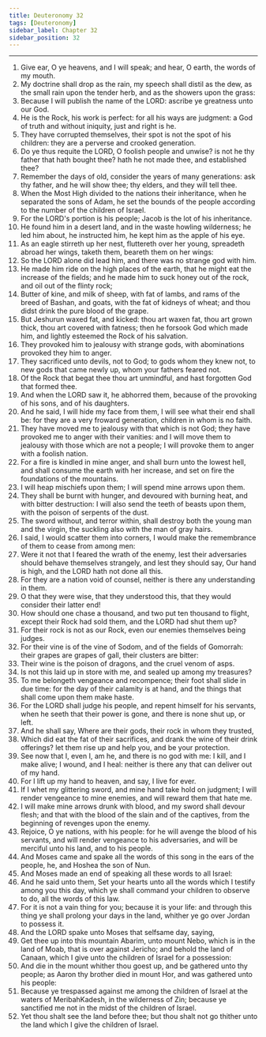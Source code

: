 ```yaml
---
title: Deuteronomy 32
tags: [Deuteronomy]
sidebar_label: Chapter 32
sidebar_position: 32
---
```


---
1. Give ear, O ye heavens, and I will speak; and hear, O earth, the words of my mouth.
2. My doctrine shall drop as the rain, my speech shall distil as the dew, as the small rain upon the tender herb, and as the showers upon the grass:
3. Because I will publish the name of the LORD: ascribe ye greatness unto our God.
4. He is the Rock, his work is perfect: for all his ways are judgment: a God of truth and without iniquity, just and right is he.
5. They have corrupted themselves, their spot is not the spot of his children: they are a perverse and crooked generation.
6. Do ye thus requite the LORD, O foolish people and unwise? is not he thy father that hath bought thee? hath he not made thee, and established thee?
7. Remember the days of old, consider the years of many generations: ask thy father, and he will show thee; thy elders, and they will tell thee.
8. When the Most High divided to the nations their inheritance, when he separated the sons of Adam, he set the bounds of the people according to the number of the children of Israel.
9. For the LORD's portion is his people; Jacob is the lot of his inheritance.
10. He found him in a desert land, and in the waste howling wilderness; he led him about, he instructed him, he kept him as the apple of his eye.
11. As an eagle stirreth up her nest, fluttereth over her young, spreadeth abroad her wings, taketh them, beareth them on her wings:
12. So the LORD alone did lead him, and there was no strange god with him.
13. He made him ride on the high places of the earth, that he might eat the increase of the fields; and he made him to suck honey out of the rock, and oil out of the flinty rock;
14. Butter of kine, and milk of sheep, with fat of lambs, and rams of the breed of Bashan, and goats, with the fat of kidneys of wheat; and thou didst drink the pure blood of the grape.
15. But Jeshurun waxed fat, and kicked: thou art waxen fat, thou art grown thick, thou art covered with fatness; then he forsook God which made him, and lightly esteemed the Rock of his salvation.
16. They provoked him to jealousy with strange gods, with abominations provoked they him to anger.
17. They sacrificed unto devils, not to God; to gods whom they knew not, to new gods that came newly up, whom your fathers feared not.
18. Of the Rock that begat thee thou art unmindful, and hast forgotten God that formed thee.
19. And when the LORD saw it, he abhorred them, because of the provoking of his sons, and of his daughters.
20. And he said, I will hide my face from them, I will see what their end shall be: for they are a very froward generation, children in whom is no faith.
21. They have moved me to jealousy with that which is not God; they have provoked me to anger with their vanities: and I will move them to jealousy with those which are not a people; I will provoke them to anger with a foolish nation.
22. For a fire is kindled in mine anger, and shall burn unto the lowest hell, and shall consume the earth with her increase, and set on fire the foundations of the mountains.
23. I will heap mischiefs upon them; I will spend mine arrows upon them.
24. They shall be burnt with hunger, and devoured with burning heat, and with bitter destruction: I will also send the teeth of beasts upon them, with the poison of serpents of the dust.
25. The sword without, and terror within, shall destroy both the young man and the virgin, the suckling also with the man of gray hairs.
26. I said, I would scatter them into corners, I would make the remembrance of them to cease from among men:
27. Were it not that I feared the wrath of the enemy, lest their adversaries should behave themselves strangely, and lest they should say, Our hand is high, and the LORD hath not done all this.
28. For they are a nation void of counsel, neither is there any understanding in them.
29. O that they were wise, that they understood this, that they would consider their latter end!
30. How should one chase a thousand, and two put ten thousand to flight, except their Rock had sold them, and the LORD had shut them up?
31. For their rock is not as our Rock, even our enemies themselves being judges.
32. For their vine is of the vine of Sodom, and of the fields of Gomorrah: their grapes are grapes of gall, their clusters are bitter:
33. Their wine is the poison of dragons, and the cruel venom of asps.
34. Is not this laid up in store with me, and sealed up among my treasures?
35. To me belongeth vengeance and recompence; their foot shall slide in due time: for the day of their calamity is at hand, and the things that shall come upon them make haste.
36. For the LORD shall judge his people, and repent himself for his servants, when he seeth that their power is gone, and there is none shut up, or left.
37. And he shall say, Where are their gods, their rock in whom they trusted,
38. Which did eat the fat of their sacrifices, and drank the wine of their drink offerings? let them rise up and help you, and be your protection.
39. See now that I, even I, am he, and there is no god with me: I kill, and I make alive; I wound, and I heal: neither is there any that can deliver out of my hand.
40. For I lift up my hand to heaven, and say, I live for ever.
41. If I whet my glittering sword, and mine hand take hold on judgment; I will render vengeance to mine enemies, and will reward them that hate me.
42. I will make mine arrows drunk with blood, and my sword shall devour flesh; and that with the blood of the slain and of the captives, from the beginning of revenges upon the enemy.
43. Rejoice, O ye nations, with his people: for he will avenge the blood of his servants, and will render vengeance to his adversaries, and will be merciful unto his land, and to his people.
44. And Moses came and spake all the words of this song in the ears of the people, he, and Hoshea the son of Nun.
45. And Moses made an end of speaking all these words to all Israel:
46. And he said unto them, Set your hearts unto all the words which I testify among you this day, which ye shall command your children to observe to do, all the words of this law.
47. For it is not a vain thing for you; because it is your life: and through this thing ye shall prolong your days in the land, whither ye go over Jordan to possess it.
48. And the LORD spake unto Moses that selfsame day, saying,
49. Get thee up into this mountain Abarim, unto mount Nebo, which is in the land of Moab, that is over against Jericho; and behold the land of Canaan, which I give unto the children of Israel for a possession:
50. And die in the mount whither thou goest up, and be gathered unto thy people; as Aaron thy brother died in mount Hor, and was gathered unto his people:
51. Because ye trespassed against me among the children of Israel at the waters of MeribahKadesh, in the wilderness of Zin; because ye sanctified me not in the midst of the children of Israel.
52. Yet thou shalt see the land before thee; but thou shalt not go thither unto the land which I give the children of Israel.